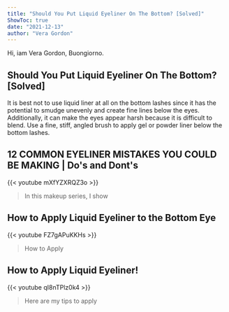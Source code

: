```yaml
---
title: "Should You Put Liquid Eyeliner On The Bottom? [Solved]"
ShowToc: true 
date: "2021-12-13"
author: "Vera Gordon" 
---
```


Hi, iam Vera Gordon, Buongiorno.
## Should You Put Liquid Eyeliner On The Bottom? [Solved]
It is best not to use liquid liner at all on the bottom lashes since it has the potential to smudge unevenly and create fine lines below the eyes. Additionally, it can make the eyes appear harsh because it is difficult to blend. Use a fine, stiff, angled brush to apply gel or powder liner below the bottom lashes.

## 12 COMMON EYELINER MISTAKES YOU COULD BE MAKING | Do's and Dont's
{{< youtube mXfYZXRQZ3o >}}
>In this makeup series, I show 

## How to Apply Liquid Eyeliner to the Bottom Eye
{{< youtube FZ7gAPuKKHs >}}
>How to Apply 

## How to Apply Liquid Eyeliner!
{{< youtube qI8nTPlz0k4 >}}
>Here are my tips to apply 

